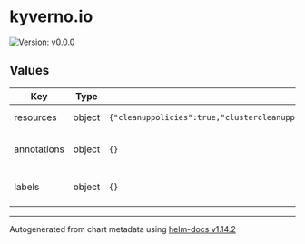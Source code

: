 # kyverno.io

![Version: v0.0.0](https://img.shields.io/badge/Version-v0.0.0-informational?style=flat-square)

## Values

| Key | Type | Default | Description |
|-----|------|---------|-------------|
| resources | object | `{"cleanuppolicies":true,"clustercleanuppolicies":true,"clusterpolicies":true,"globalcontextentries":true,"policies":true,"policyexceptions":true,"updaterequests":true}` | Resources to install |
| annotations | object | `{}` | Additional CRDs annotations |
| labels | object | `{}` | Additional CRDs labels |

----------------------------------------------
Autogenerated from chart metadata using [helm-docs v1.14.2](https://github.com/norwoodj/helm-docs/releases/v1.14.2)

